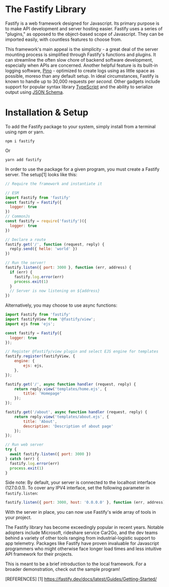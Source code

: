 # The Fastify Library
Fastify is a web framework designed for Javascript. Its primary purpose is to make API development and server hosting easier. Fastify uses a series of "plugins," as opposed to the object-based scope of Javascript. They can be imported easily, with countless features to choose from.

This framework's main appeal is the simplicity - a great deal of the server mounting process is simplified through Fastify's functions and plugins. It can streamline the often slow chore of backend software development, especially when APIs are concerned. Another helpful feature is its built-in logging software, [Pino](https://github.com/pinojs/pino) - optimized to create logs using as little space as possible, moreso than any default setup. In ideal circumstances, Fastify is known to handle up to 30,000 requests per *second.* Other gadgets include support for popular syntax library [TypeScript](https://www.typescriptlang.org/) and the ability to serialize output using [JSON Schema](https://json-schema.org/).

# Installation & Setup
To add the Fastify package to your system, simply install from a terminal using npm or yarn.
```
npm i fastify
```
Or
```
yarn add fastify
```

In order to use the package for a given program, you must create a Fastify server. The setup[1] looks like this:
```js
// Require the framework and instantiate it

// ESM
import Fastify from 'fastify'
const fastify = Fastify({
  logger: true
})
// CommonJs
const fastify = require('fastify')({
  logger: true
})

// Declare a route
fastify.get('/', function (request, reply) {
  reply.send({ hello: 'world' })
})

// Run the server!
fastify.listen({ port: 3000 }, function (err, address) {
  if (err) {
    fastify.log.error(err)
    process.exit(1)
  }
  // Server is now listening on ${address}
})
```
Alternatively, you may choose to use async functions:
```js
import Fastify from 'fastify'
import fastifyView from '@fastify/view';
import ejs from 'ejs';

const fastify = Fastify({
  logger: true
});

// Register @fastify/view plugin and select EJS engine for templates
fastify.register(fastifyView, {
    engine: {
        ejs: ejs,
    },
});

fastify.get('/', async function handler (request, reply) {
    return reply.view('templates/home.ejs', {
        title: 'Homepage'
    });
});

fastify.get('/about', async function handler (request, reply) {
    return reply.view('templates/about.ejs', {
        title: 'About',
        description: 'Description of about page'
    });
});

// Run web server
try {
  await fastify.listen({ port: 3000 })
} catch (err) {
  fastify.log.error(err)
  process.exit(1)
}
```
Side note: By default, your server is connected to the localhost interface (127.0.0.1). To cover any IPV4 interface, set the following parameter in ```fastify.listen```:
```js
fastify.listen({ port: 3000, host: '0.0.0.0' }, function (err, address) {
```

With the server in place, you can now use Fastify's wide array of tools in your project.

The Fastify library has become exceedingly popular in recent years. Notable adopters include Microsoft, rideshare service Car2Go, and the dev teams behind a variety of other tools ranging from industrial-logistic support to app telemetry. Packages like Fastify have proven invaluable for Javascript programmers who might otherwise face longer load times and less intuitive API framework for their projects.

This is meant to be a brief introduction to the local framework. For a broader demonstration, check out the sample program!

[REFERENCES]
[1] https://fastify.dev/docs/latest/Guides/Getting-Started/
